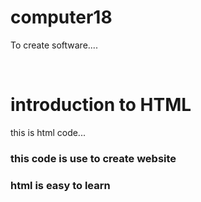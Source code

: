 # computer18
To create software....
<html>
  <head></head>
  <title></title><br>
  <h1>introduction to HTML</H1>
  <p1>this is html code...</p>
  <h3>this code is use to create website</h3>
  <h3>html is easy to learn</h3>
</html>  
<head><meta charset="UTF-8"><meta content="dark" name="color-scheme"><meta content="origin" name="referrer"><meta content="Anb2GUnhMjfTIX0D2a4a6NPAqPI5GaxxRAiF81XTjHJ2qK4E3Hw3VFM4eaJBgRzz45CNPt624audv+wHOJwfAAEAAABieyJvcmlnaW4iOiJodHRwczovL2dvb2dsZS5jb206NDQzIiwiZmVhdHVyZSI6IlRydXN0VG9rZW5zIiwiZXhwaXJ5IjoxNjI2MjIwNzk5LCJpc1N1YmRvbWFpbiI6dHJ1ZX0=" http-equiv="origin-trial"><meta content="AwE+ex+fldjNzROY4Cz2JlMf+mJSmGPSaeiscQENGp8KfvNpsocLT+trriwAtCdF0dtxa8edJu3nMM0X5PniRQkAAAB9eyJvcmlnaW4iOiJodHRwczovL2dvb2dsZS5jb206NDQzIiwiZmVhdHVyZSI6IkNvbnZlcnNpb25NZWFzdXJlbWVudCIsImV4cGlyeSI6MTY0MzE1NTE5OSwiaXNTdWJkb21haW4iOnRydWUsInVzYWdlIjoic3Vic2V0In0=" http-equiv="origin-trial"><meta content="/images/branding/googleg/1x/googleg_standard_color_128dp.png" itemprop="image"><title>introduction github - Google Search</title><script src="https://apis.google.com/_/scs/abc-static/_/js/k=gapi.gapi.en.R9QuLJE0V3o.O/m=gapi_iframes,googleapis_client/rt=j/sv=1/d=1/ed=1/rs=AHpOoo9DhQIvUvbE3v8eEhVx9XQkrkVYIQ/cb=gapi.loaded_0" nonce="" async=""></script><script nonce="">(function(){
var b=window.addEventListener;window.addEventListener=function(a,c,d){"unload"!==a&&b(a,c,d)};}).call(this);(function(){window.google={kEI:'ZzOfYbe_ItWQ4-EPkIGjyAo',kEXPI:'31',kBL:'f2OC'};google.sn='web';google.kHL='en-IN';})();(function(){
var f=this||self;var h,k=[];function l(a){for(var b;a&&(!a.getAttribute||!(b=a.getAttribute("eid")));)a=a.parentNode;return b||h}function m(a){for(var b=null;a&&(!a.getAttribute||!(b=a.getAttribute("leid")));)a=a.parentNode;return b}
function n(a,b,c,d,g){var e="";c||-1!==b.search("&ei=")||(e="&ei="+l(d),-1===b.search("&lei=")&&(d=m(d))&&(e+="&lei="+d));d="";!c&&f._cshid&&-1===b.search("&cshid=")&&"slh"!==a&&(d="&cshid="+f._cshid);c=c||"/"+(g||"gen_204")+"?atyp=i&ct="+a+"&cad="+b+e+"&zx="+Date.now()+d;/^http:/i.test(c)&&"https:"===window.location.protocol&&(google.ml&&google.ml(Error("a"),!1,{src:c,glmm:1}),c="");return c};h=google.kEI;google.getEI=l;google.getLEI=m;google.ml=function(){return null};google.log=function(a,b,c,d,g){if(c=n(a,b,c,d,g)){a=new Image;var e=k.length;k[e]=a;a.onerror=a.onload=a.onabort=function(){delete k[e]};a.src=c}};google.logUrl=n;}).call(this);(function()
  https://www.google.com/imgres?imgurl=https%3A%2F%2Favc.ac.in%2Fimages%2Fcollege.jpg&imgrefurl=https%3A%2F%2Favc.ac.in%2F&tbnid=UPUucFJned1UPM&vet=12ahUKEwivi-fQ-LL0AhUHXCsKHfzqCdUQMygAegUIARDFAQ..i&docid=ab1AzyIMLXonBM&w=700&h=506&q=image%20vartak%20college%20vasai&ved=2ahUKEwivi-fQ-LL0AhUHXCsKHfzqCdUQMygAegUIARDFAQ

